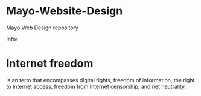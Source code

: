 # Mayo-Website-Design
Mayo Web Design repository

Info:

# Internet freedom 
is an term that encompasses digital rights, freedom of information, the right to Internet access, freedom from Internet censorship, and net neutrality.

